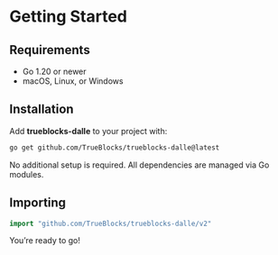 # Getting Started

## Requirements

- Go 1.20 or newer
- macOS, Linux, or Windows

## Installation

Add **trueblocks-dalle** to your project with:

```sh
go get github.com/TrueBlocks/trueblocks-dalle@latest
```

No additional setup is required. All dependencies are managed via Go modules.

## Importing

```go
import "github.com/TrueBlocks/trueblocks-dalle/v2"
```

You’re ready to go!
